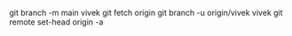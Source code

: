 git branch -m main vivek
git fetch origin
git branch -u origin/vivek vivek
git remote set-head origin -a
